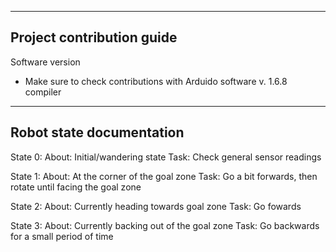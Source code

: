 --------------------------------------------------------------------------------
Project contribution guide
--------------------------------------------------------------------------------

Software version
- Make sure to check contributions with Arduido software v. 1.6.8 compiler

--------------------------------------------------------------------------------
Robot state documentation
--------------------------------------------------------------------------------

State 0:
About: Initial/wandering state
Task: Check general sensor readings

State 1:
About: At the corner of the goal zone
Task: Go a bit forwards, then rotate until facing the goal zone

State 2:
About: Currently heading towards goal zone
Task: Go fowards

State 3:
About: Currently backing out of the goal zone
Task: Go backwards for a small period of time